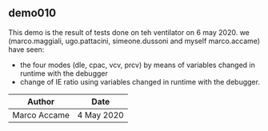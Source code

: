 

## demo010

This demo is the result of tests done on teh ventilator on 6 may 2020. we (marco.maggiali, ugo.pattacini, simeone.dussoni and myself marco.accame) have seen:

-  the four modes (dle, cpac, vcv, prcv) by means of variables changed in runtime with the debugger
-  change of IE ratio using variables changed in runtime with the debugger.





| Author       | Date       |
| ------------ | ---------- |
| Marco Accame | 4 May 2020 |




